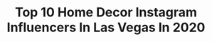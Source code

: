 ---
title: Top 10 Home Decor Instagram Influencers In Las Vegas In 2020
description: >-
  Find top home decor Instagram influencers in Las Vegas in 2020. Most popular hashtags: #homedecor #lasvegas #vegas #stayhome.
platform: Instagram
profiles:
  - username: "deluxeversionmagazine"
    fullname: >-
      Deluxe Version Magazine®️
    location: "United States"
    followers: 52325
    engagement: 202
    commentsToLikes: 0.002144
    id: ck0vv554onlcy0i197dl8g0bf
    verified: false
    hashtags: "#cosmeticsurgery, #summerready, #breastaugmentation, #happybirthday"
  - username: "ccmasonrlly"
    fullname: >-
      CC Mason
    location: "United States"
    followers: 248148
    engagement: 114
    commentsToLikes: 0.051783
    id: ck6tt4et78jdt0j71oai9eks9
    verified: true
    hashtags: "#hairgoals, #lookinggood, #colorchange, #delias"
  - username: "darcyvandenberg"
    fullname: >-
      D’Arcy Vandenberg
    location: "United States"
    followers: 64396
    engagement: 135
    commentsToLikes: 0.211922
    id: ck8tdihx33g5l0j784q7ceo39
    verified: false
    hashtags: "#fiftyfun, #onepiecesuit, #hairinspo, #ltksummer"
  - username: "stilettosandsincity"
    fullname: >-
      Patty Barba [ Las Vegas 🌵]
    location: "United States"
    followers: 29674
    engagement: 119
    commentsToLikes: 0.281408
    id: ck0tvu7z7ct4o0i19yh8lraxl
    verified: false
    hashtags: "#traderjoes, #giveaway, #kardashian, #thrifting"
  - username: "shelbyvert"
    fullname: >-
      SHELBY VERT
    location: "United States"
    followers: 51097
    engagement: 203
    commentsToLikes: 0.224435
    id: ck55pzqvwbr830i11rt1d55j4
    verified: false
    hashtags: "#engaged, #joggers, #losangeles, #purses"
  - username: "propertyscottfans"
    fullname: >-
      Property Brothers
    location: "United States"
    followers: 31520
    engagement: 430
    commentsToLikes: 0.018714
    id: ck14jylermtle0i19iucudfct
    verified: false
    hashtags: "#zooeydeschanel, #foreverhome, #reveal, #homedesign"
  - username: "andreaeppolito"
    fullname: >-
      Andrea Eppolito
    location: "United States"
    followers: 20351
    engagement: 167
    commentsToLikes: 0.049848
    id: ck135bv6t0pi60i19t82rwqo9
    verified: false
    hashtags: "#weddingplanner, #lasvegas, #timelapse, #vegas"
  - username: "bria.snyder"
    fullname: >-
      Vegas|Lifestyle|Travel|Leow
    location: "United States"
    followers: 46720
    engagement: 219
    commentsToLikes: 0.077045
    id: ck55mp7jb4gbj0i11cjh3nsmr
    verified: false
    hashtags: "#raedunnmugs, #drinkrecipes, #sleepregression, #homeless"
  - username: "missmarypowers"
    fullname: >-
      MARY POWERS
    location: "United States"
    followers: 37629
    engagement: 131
    commentsToLikes: 0.103088
    id: ck5pyhzzgw43c0i11b08nck4c
    verified: false
    hashtags: "#mondayvibes, #getoutside, #vegas, #instylemagazine"
  - username: "livingnlasvegas"
    fullname: >-
      𝒞𝓇𝓎𝓈𝓉𝒶𝓁 ℳ𝒾𝓁𝓁ℯ𝓇 ✨ #ℒ𝒾𝓈𝓉𝓌𝒾𝓉𝒽𝒞𝓇𝓎𝓈
    location: "United States"
    followers: 5738
    engagement: 1177
    commentsToLikes: 0.088328
    id: ck8t9c1ocnjt50j78afolfxan
    verified: false
    hashtags: "#cabinlove, #cityscape, #movingtovegas, #investors"
---